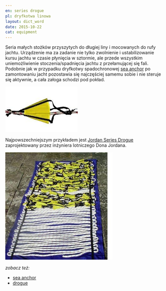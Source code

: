 ```yaml
---
en: series drogue
pl: dryfkotwa linowa
layout: dict_word
date: 2015-10-22
cat: equipment
---
```


Seria małych stożków przyszytych do długiej liny i mocowanych do rufy jachtu. Urządzenie ma za zadanie nie tylko zwolnienie 
i ustabilizowanie kursu jachtu w czasie płynięcia w sztormie, ale przede wszystkim uniemożliwienie stoczenia/spadnięcia 
jachtu z przełamującej się fali.  
Podobnie jak w przypadku dryfkotwy spadochronowej [sea anchor](/dict/s/sea-anchor.html) po zamontowaniu jacht pozostawia 
się najczęściej samemu sobie i nie steruje się aktywnie, a cała załoga schodzi pod pokład.

![Jordan Series Drogue](/img/dict/jordan-series-drogue.jpg)

Najpowszechniejszym przykładem jest [Jordan Series Drogue](http://www.oceanbrake.com/) zaprojektowany przez inżyniera
lotniczego Dona Jordana.

![Jordan Series Drogue](/img/dict/jordan-series-drogue-2.jpg)


*zobacz też:*

* [sea anchor](/dict/s/sea-anchor.html)
* [drogue](/dict/d/drogue.html)